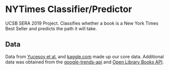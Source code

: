 # NYTimes Classifier/Predictor
UCSB SERA 2019 Project. Classifies whether a book is a New York Times Best Seller and predicts the path it will take.

## Data
Data from [Yucesoy et al.](http://bestsellers.barabasilab.com/) and [kaggle.com](https://www.kaggle.com/zygmunt/goodbooks-10k) made up our core data.
Additional data was obtained from the [google-trends-api](https://www.npmjs.com/package/google-trends-api) and [Open Library Books API](https://openlibrary.org/dev/docs/api/books).